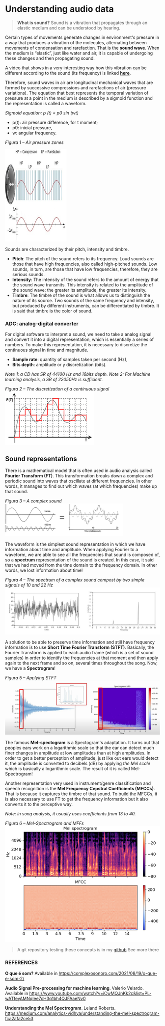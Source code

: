 # **Understanding audio data**

> **What is sound?**
> Sound is a vibration that propagates through an elastic medium and can be understood by hearing. 

Certain types of movements generate changes in environment's pressure in a way that produces a vibration of the molecules, alternating between movements of condensation and rarefaction. That is the **sound wave**. When the medium is “elastic”, just like  water and air, it is capable of undergoing these changes and then propagating sound.

A video that shows in a very interesting way how this vibration can be different according to the sound (its frequency) is linked **[here](https://www.youtube.com/watch?v=wvJAgrUBF4w)**.

Therefore, sound waves in air are longitudinal mechanical waves that are formed by successive compressions and rarefactions of air (pressure variations). The equation that best represents the temporal variation of pressure at a point in the medium is described by a sigmoid function and the representation is called a waveform.

_Sigmoid equation: p (t) = p0 sin (wt)_

- p(t): air pressure difference, for t moment;  
- p0: inicial pressure,
- w: angular frequency.

*Figura 1 – Air pressure zones* 

<img src="images/audio_basics/fig1_wave.jpg" width="200" height="300"/>
 
Sounds are characterized by their pitch, intensity and timbre.
- **Pitch**: The pitch of the sound refers to its frequency. Loud sounds are those that have high frequencies, also called high-pitched sounds. Low sounds, in turn, are those that have low frequencies, therefore, they are serious sounds.
- **Intensity**: The intensity of the sound refers to the amount of energy that the sound wave transmits. This intensity is related to the amplitude of the sound wave: the greater its amplitude, the greater its intensity.
- **Timbre**: The timbre of the sound is what allows us to distinguish the nature of its source. Two sounds of the same frequency and intensity, but produced by different instruments, can be differentiated by timbre. It is said that timbre is the color of sound.

### ADC: analog-digital converter

For digital software to interpret a sound, we need to take a analog signal and convert it into a digital representation, which is essentially a series of numbers. To make this representation, it is necessary to discretize the continuous signal in time and magnitude.
- **Sample rate**: quantity of samples taken per second (Hz),
- **Bits depth**: amplitude or y discretization (bits).

_Note 1: a CD has SR of 44100 Hz and 16bits depth._
_Note 2: For Machine learning analysis, a SR of 22050Hz is sufficient._

*Figura 2 – The discretization of a continuous signal* 
<img src="images/audio_basics/fig2_discretization.png?raw=true"/>

## Sound representations

There is a mathematical model that is often used in audio analysis called **Fourier Transform (FT)**. This transformation breaks down a complex and periodic sound into waves that oscillate at different frequencies. In other words, it manages to find out which waves (at which frequencies) make up that sound. 

*Figura 3 – A complex sound* 
<img src="images/audio_basics/fig3_complex_sound.png?raw=true"/>

The waveform is the simplest sound representation in which we have information about time and amplitude. When applying Fourier to a waveform, we are able to see all the frequencies that sound is composed of, so a **spectrum** representation of the sound is created. In this case, it said that we had moved from the time domain to the frequency domain. In other words, we lost information about time!
 
*Figura 4 – The spectrum of a complex sound compost by two simple signals of 10 and 22 Hz* 
<img src="images\audio_basics\fig4_fourier.jpg?raw=true"/>

A solution to be able to preserve time information and still have frequency information is to use **Short Time Fourier Transform (STFT)**. Basically, the Fourier Transform is applied to each audio frame (which is a set of sound samples) in order to identify the frequencies at that moment and then apply again to the next frame and so on, several times throughout the song. Now, we have a **Spectrogram**!

*Figura 5 – Applying STFT* 
<img src="images\audio_basics\fig5_short_fourier.png?raw=true"/>

The famous **Mel-spectogram** is a Spectogram's adaptation. It turns out that peoples ears work on a logarithmic scale so that the ear can detect much finer changes in amplitude at low amplitudes than at high amplitudes. In order to get a better perception of amplitude, just like out ears would detect it, the amplitude is converted to decibels (dB) by applying _the Mel scale_ which is basically a logarithmic scale. The result of it is called Mel-Spectrogram!

Another representation very used in instrument/genre classification and speech recognition is the **Mel Frequency Cepstral Coefficients (MFCCs)**. That is because it captures the timbre of that sound. To build the MFCCs, it is also necessary to use FT to get the frequency information but it also converts it to the perceptive way. 

_Note: in song analysis, it usually uses coefficients from 13 to 40._ 

*Figura 6 – Mel-Spectrogram and MFFs* 
<img src="images\audio_basics\Fig6_ mfcc_mel.png?raw=true"/>


> A git repository testing these concepts is in my [github](https://github.com/AnaRachel1/Studying-audio-signals)
> See more there
 



### REFERENCES
**O que é som?**  Available in https://complexosonoro.com/2021/08/19/o-que-e-som-2/

**Audio Signal Pre-processing for machine learning**. Valerio Velardo. Available in https://www.youtube.com/watch?v=iCwMQJnKk2c&list=PL-wATfeyAMNqIee7cH3q1bh4QJFAaeNv0 

**Understanding the Mel Spectrogram**. Leland Roberts. https://medium.com/analytics-vidhya/understanding-the-mel-spectrogram-fca2afa2ce53
